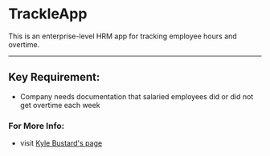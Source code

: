 # TrackleApp

This is an enterprise-level HRM app for tracking employee hours and overtime.

---

## Key Requirement: 
- Company needs documentation that salaried employees did or did not get overtime each week

### For More Info:

- visit [Kyle Bustard's page](https://kylebustard.github.io)